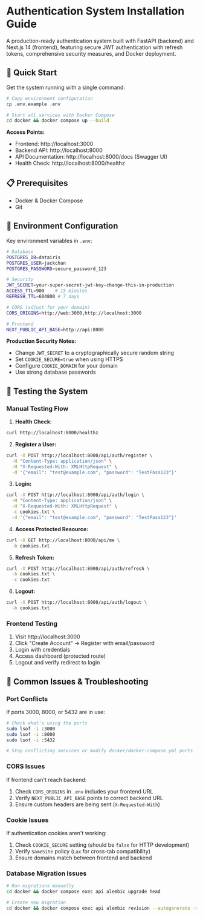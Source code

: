 # Authentication System Installation Guide

A production-ready authentication system built with FastAPI (backend) and Next.js 14 (frontend), featuring secure JWT authentication with refresh tokens, comprehensive security measures, and Docker deployment.

## 🚀 Quick Start

Get the system running with a single command:

```bash
# Copy environment configuration
cp .env.example .env

# Start all services with Docker Compose
cd docker && docker compose up --build
```

**Access Points:**
- Frontend: http://localhost:3000
- Backend API: http://localhost:8000
- API Documentation: http://localhost:8000/docs (Swagger UI)
- Health Check: http://localhost:8000/healthz

## 📋 Prerequisites

- Docker & Docker Compose
- Git

## 🔐 Environment Configuration

Key environment variables in `.env`:

```bash
# Database
POSTGRES_DB=datairis
POSTGRES_USER=jackchan
POSTGRES_PASSWORD=secure_password_123

# Security
JWT_SECRET=your-super-secret-jwt-key-change-this-in-production
ACCESS_TTL=900    # 15 minutes
REFRESH_TTL=604800 # 7 days

# CORS (adjust for your domain)
CORS_ORIGINS=http://web:3000,http://localhost:3000

# Frontend
NEXT_PUBLIC_API_BASE=http://api:8000
```

**Production Security Notes:**
- Change `JWT_SECRET` to a cryptographically secure random string
- Set `COOKIE_SECURE=true` when using HTTPS
- Configure `COOKIE_DOMAIN` for your domain
- Use strong database passwords

## 🧪 Testing the System

### Manual Testing Flow

1. **Health Check:**
```bash
curl http://localhost:8000/healthz
```

2. **Register a User:**
```bash
curl -X POST http://localhost:8000/api/auth/register \
  -H "Content-Type: application/json" \
  -H "X-Requested-With: XMLHttpRequest" \
  -d '{"email": "test@example.com", "password": "TestPass123"}'
```

3. **Login:**
```bash
curl -X POST http://localhost:8000/api/auth/login \
  -H "Content-Type: application/json" \
  -H "X-Requested-With: XMLHttpRequest" \
  -c cookies.txt \
  -d '{"email": "test@example.com", "password": "TestPass123"}'
```

4. **Access Protected Resource:**
```bash
curl -X GET http://localhost:8000/api/me \
  -b cookies.txt
```

5. **Refresh Token:**
```bash
curl -X POST http://localhost:8000/api/auth/refresh \
  -b cookies.txt \
  -c cookies.txt
```

6. **Logout:**
```bash
curl -X POST http://localhost:8000/api/auth/logout \
  -b cookies.txt
```

### Frontend Testing

1. Visit http://localhost:3000
2. Click "Create Account" → Register with email/password
3. Login with credentials
4. Access dashboard (protected route)
5. Logout and verify redirect to login

## 🚨 Common Issues & Troubleshooting

### Port Conflicts
If ports 3000, 8000, or 5432 are in use:
```bash
# Check what's using the ports
sudo lsof -i :3000
sudo lsof -i :8000
sudo lsof -i :5432

# Stop conflicting services or modify docker/docker-compose.yml ports
```

### CORS Issues
If frontend can't reach backend:
1. Check `CORS_ORIGINS` in `.env` includes your frontend URL
2. Verify `NEXT_PUBLIC_API_BASE` points to correct backend URL
3. Ensure custom headers are being sent (`X-Requested-With`)

### Cookie Issues
If authentication cookies aren't working:
1. Check `COOKIE_SECURE` setting (should be `false` for HTTP development)
2. Verify `SameSite` policy (`Lax` for cross-tab compatibility)
3. Ensure domains match between frontend and backend

### Database Migration Issues
```bash
# Run migrations manually
cd docker && docker compose exec api alembic upgrade head

# Create new migration
cd docker && docker compose exec api alembic revision --autogenerate -m "description"
```